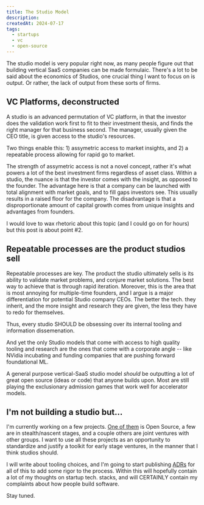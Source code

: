 ```yaml
---
title: The Studio Model
description:
createdAt: 2024-07-17
tags:
  - startups
  - vc
  - open-source
---
```


The studio model is very popular right now, as many people figure out that building vertical SaaS companies can be made formulaic. There's a lot to be said about the economics of Studios, one crucial thing I want to focus on is output. Or rather, the lack of output from these sorts of firms.

## VC Platforms, deconstructed
A studio is an advanced permutation of VC platform, in that the investor does the validation work first to fit to their investment thesis, and finds the right manager for that business second. The manager, usually given the CEO title, is given access to the studio's resources.

Two things enable this: 1) assymetric access to market insights, and 2) a repeatable process allowing for rapid go to market.

The strength of assymetric access is not a novel concept, rather it's what powers a lot of the best investment firms regardless of asset class. Within a studio, the nuance is that the investor comes with the insight, as opposed to the founder. The advantage here is that a company can be launched with total alignment with market goals, and to fill gaps investors see. This usually results in a raised floor for the company. The disadvantage is that a disproportionate amount of capital growth comes from unique insights and advantages from founders.

I would love to wax rhetoric about this topic (and I could go on for hours) but this post is about point #2.

## Repeatable processes are the product studios sell

Repeatable processes are key. The product the studio ultimately sells is its ability to validate market problems, and conjure market solutions. The best way to achieve that is through rapid iteration. Moreover, this is the area that is most annoying for multiple-time founders, and I argue is a major differentiation for potential Studio company CEOs. The better the tech. they inherit, and the more insight and research they are given, the less they have to redo for themselves.

Thus, every studio SHOULD be obsessing over its internal tooling and information dissemenation.

And yet the only Studio models that come with access to high quality tooling and research are the ones that come with a corporate angle -- like NVidia incubating and funding companies that are pushing forward foundational ML.

A general purpose vertical-SaaS studio model _should_ be outputting a lot of great open source (ideas or code) that anyone builds upon. Most are still playing the exclusionary admission games that work well for accelerator models.

## I'm not building a studio but...

I'm currently working on a few projects. [One of them]( https://github.com/rohannair/readitlater) is Open Source, a few are in stealth/nascent stages, and a couple others are joint ventures with other groups. I want to use all these projects as an opportunity to standardize and justify a toolkit for early stage ventures, in the manner that I think studios should.

I will write about tooling choices, and I'm going to start publishing [ADRs](https://adr.github.io/) for all of this to add some rigor to the process. Within this will hopefully contain a lot of my thoughts on startup tech. stacks, and will CERTAINLY contain my complaints about how people build software.

Stay tuned.
